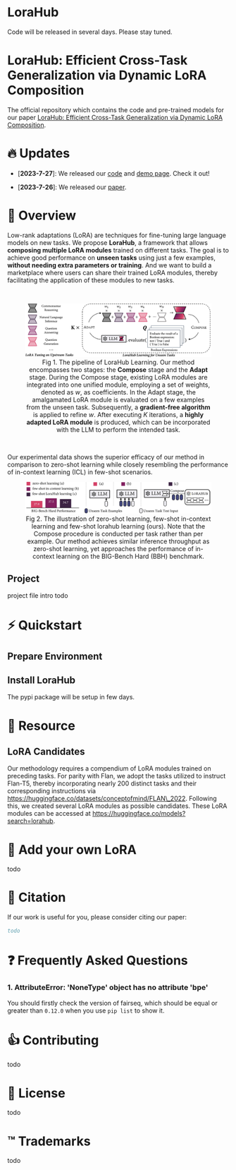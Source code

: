 # LoraHub

Code will be released in several days. Please stay tuned.
# LoraHub: Efficient Cross-Task Generalization via Dynamic LoRA Composition


The official repository which contains the code and pre-trained models for our paper [LoraHub: Efficient Cross-Task Generalization via Dynamic LoRA Composition](https://arxiv.org/abs/2307.13269).



# 🔥 Updates

- [**2023-7-27**]: We released our [code](https://github.com/sail-sg/lorahub) and [demo page](https://huggingface.co/spaces/sail/lorahub). Check it out!


- [**2023-7-26**]: We released our [paper](https://arxiv.org/abs/2307.13269).


# 🏴󠁶󠁵󠁭󠁡󠁰󠁿 Overview
Low-rank adaptations (LoRA) are techniques for fine-tuning large language models on new tasks. We propose **LoraHub**, a framework that allows **composing multiple LoRA modules** trained on different tasks. The goal is to achieve good performance on **unseen tasks** using just a few examples, **without needing extra parameters or training**. And we want to build a marketplace where users can share their trained LoRA modules, thereby facilitating the application of these modules to new tasks.

<br>

<figure style="text-align:center">
  <img src="./figure/pipeline.jpg">
  <figcaption>Fig 1. The pipeline of LoraHub Learning. Our method encompasses two stages: the <strong>Compose</strong> stage and the <strong>Adapt</strong> stage. During the Compose stage, existing LoRA modules are integrated into one unified module, employing a set of weights, denoted as <em>w</em>, as coefficients. In the Adapt stage, the amalgamated LoRA module is evaluated on a few examples from the unseen task. Subsequently, a <strong>gradient-free algorithm</strong> is applied to refine <em>w</em>. After executing <em>K</em> iterations, a <strong>highly adapted LoRA module</strong> is produced, which can be incorporated with the LLM to perform the intended task.
</figure>


<br>

Our experimental data shows the superior efficacy of our method in comparison to zero-shot learning while closely resembling the performance of in-context learning (ICL) in few-shot scenarios.

<figure style="text-align:center">
  <img src="./figure/overview.jpg">
  <figcaption>Fig 2. The illustration of zero-shot learning, few-shot in-context learning and few-shot lorahub learning (ours). Note that the Compose procedure is conducted per task rather than per example. Our method achieves similar inference throughput as zero-shot learning, yet approaches the performance of in-context learning on the BIG-Bench Hard (BBH) benchmark.
</figure>

## Project

project file intro todo

# ⚡️ Quickstart

## Prepare Environment



## Install LoraHub

The pypi package will be setup in few days.

# 🏰 Resource

## LoRA Candidates

Our methodology requires a compendium of LoRA modules trained on preceding tasks. For parity with Flan, we adopt the tasks utilized to instruct Flan-T5, thereby incorporating nearly $200$ distinct tasks and their corresponding instructions via https://huggingface.co/datasets/conceptofmind/FLAN\_2022. Following this, we created several LoRA modules as possible candidates. These LoRA modules can be accessed at https://huggingface.co/models?search=lorahub.





# 🐣 Add your own LoRA

todo

# 💬 Citation

If our work is useful for you, please consider citing our paper:

```bibtex
todo
```

# ❓ Frequently Asked Questions

### 1. AttributeError: 'NoneType' object has no attribute 'bpe'

You should firstly check the version of fairseq, which should be equal or greater than `0.12.0` when you use `pip list` to show it.

# 👍 Contributing

todo

# 📝 License

todo

# ™️ Trademarks

todo
